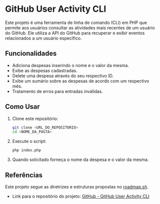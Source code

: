 # GitHub User Activity CLI

Este projeto é uma ferramenta de linha de comando (CLI) em PHP que permite aos usuários consultar as atividades mais recentes de um usuário do GitHub. Ele utiliza a API do GitHub para recuperar e exibir eventos relacionados a um usuário específico.

## Funcionalidades

- Adiciona despesas inserindo o nome e o valor da mesma.
- Exibe as despesas cadastradas.
- Delete uma despesa através do seu respectivo ID.
- Exibe um sumário sobre as despesas de acordo com um respectivo mês.
- Tratamento de erros para entradas inválidas.

## Como Usar

1. Clone este repositório:
   ```bash
   git clone <URL_DO_REPOSITORIO>
   cd <NOME_DA_PASTA>

2. Execute o script:

    ```bash
    php index.php
    ```
3. Quando solicitado forneça o nome da despesa e o valor da mesma.

## Referências

Este projeto segue as diretrizes e estruturas propostas no [roadmap.sh](https://roadmap.sh/projects/expense-tracker).

- Link para o repositório do projeto: [GitHub - GitHub User Activity CLI](https://github.com/ryan-junio-oliveira/expense-tracker)

